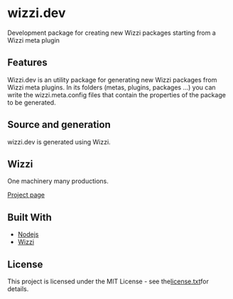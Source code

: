 # wizzi.dev

Development package for creating new Wizzi packages starting from a Wizzi meta plugin

## Features
Wizzi.dev is an utility package for generating new Wizzi packages from Wizzi meta plugins. In its folders (metas, plugins, packages ...) you can write the wizzi.meta.config files that contain the properties of the package to be generated.

## Source and generation
wizzi.dev is generated using Wizzi.

## Wizzi

One machinery many productions.

[Project page](https://stfnbssl.github.io/wizzi)
## Built With
* [Nodejs](https://nodejs.org)
* [Wizzi](https://github.com/stfnbssl/wizzi)

## License
This project is licensed under the MIT License - see the[license.txt](license.txt)for details.